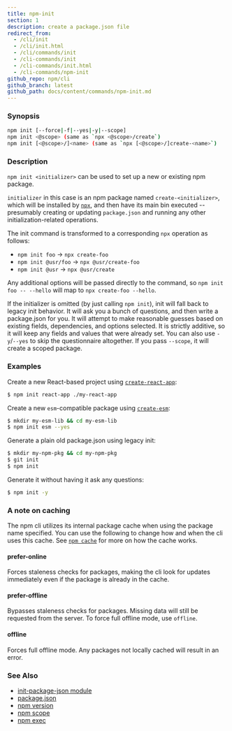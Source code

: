 ```yaml
---
title: npm-init
section: 1
description: create a package.json file
redirect_from:
  - /cli/init
  - /cli/init.html
  - /cli/commands/init
  - /cli-commands/init
  - /cli-commands/init.html
  - /cli-commands/npm-init
github_repo: npm/cli
github_branch: latest
github_path: docs/content/commands/npm-init.md
---
```


### Synopsis

```bash
npm init [--force|-f|--yes|-y|--scope]
npm init <@scope> (same as `npx <@scope>/create`)
npm init [<@scope>/]<name> (same as `npx [<@scope>/]create-<name>`)
```

### Description

`npm init <initializer>` can be used to set up a new or existing npm
package.

`initializer` in this case is an npm package named `create-<initializer>`,
which will be installed by [`npx`](https://npm.im/npx), and then have its
main bin executed -- presumably creating or updating `package.json` and
running any other initialization-related operations.

The init command is transformed to a corresponding `npx` operation as
follows:

* `npm init foo` -> `npx create-foo`
* `npm init @usr/foo` -> `npx @usr/create-foo`
* `npm init @usr` -> `npx @usr/create`

Any additional options will be passed directly to the command, so `npm init
foo -- --hello` will map to `npx create-foo --hello`.

If the initializer is omitted (by just calling `npm init`), init will fall
back to legacy init behavior. It will ask you a bunch of questions, and
then write a package.json for you. It will attempt to make reasonable
guesses based on existing fields, dependencies, and options selected. It is
strictly additive, so it will keep any fields and values that were already
set. You can also use `-y`/`--yes` to skip the questionnaire altogether. If
you pass `--scope`, it will create a scoped package.

### Examples

Create a new React-based project using
[`create-react-app`](https://npm.im/create-react-app):

```bash
$ npm init react-app ./my-react-app
```

Create a new `esm`-compatible package using
[`create-esm`](https://npm.im/create-esm):

```bash
$ mkdir my-esm-lib && cd my-esm-lib
$ npm init esm --yes
```

Generate a plain old package.json using legacy init:

```bash
$ mkdir my-npm-pkg && cd my-npm-pkg
$ git init
$ npm init
```

Generate it without having it ask any questions:

```bash
$ npm init -y
```

### A note on caching

The npm cli utilizes its internal package cache when using the package
name specified.  You can use the following to change how and when the
cli uses this cache. See [`npm cache`](/cli/v7/commands/npm-cache) for more on
how the cache works.

#### prefer-online

Forces staleness checks for packages, making the cli look for updates
immediately even if the package is already in the cache.

#### prefer-offline

Bypasses staleness checks for packages.  Missing data will still be
requested from the server. To force full offline mode, use `offline`.

#### offline

Forces full offline mode. Any packages not locally cached will result in
an error.

### See Also

* [init-package-json module](http://npm.im/init-package-json)
* [package.json](/cli/v7/configuring-npm/package-json)
* [npm version](/cli/v7/commands/npm-version)
* [npm scope](/cli/v7/using-npm/scope)
* [npm exec](/cli/v7/commands/npm-exec)
